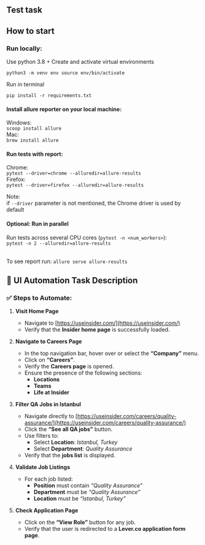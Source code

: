 ## Test task

## How to start
### Run locally:

Use python 3.8 + Create and activate virtual environments

`python3 -m venv env
source env/bin/activate`

Run in terminal

`pip install -r requirements.txt`

#### Install allure reporter on your local machine: </br>
Windows:</br>
`
scoop install allure
`</br>
Mac:</br>
`
brew install allure
`

#### Run tests with report:
Chrome:</br>
`pytest --driver=chrome --alluredir=allure-results`
</br>Firefox:</br>
`pytest --driver=firefox --alluredir=allure-results`

Note: </br>
if `--driver` parameter is not mentioned, the Chrome driver is used by default

#### Optional: Run in parallel
Run tests across several CPU cores (`pytest -n <num_workers>`): </br>
`pytest -n 2 --alluredir=allure-results`



</br>To see report run:
`allure serve allure-results`


## 🧪 UI Automation Task Description
### ✅ Steps to Automate:

1. **Visit Home Page**
   - Navigate to [https://useinsider.com/](https://useinsider.com/)
   - Verify that the **Insider home page** is successfully loaded.

2. **Navigate to Careers Page**
   - In the top navigation bar, hover over or select the **“Company”** menu.
   - Click on **“Careers”**.
   - Verify the **Careers page** is opened.
   - Ensure the presence of the following sections:
     - **Locations**
     - **Teams**
     - **Life at Insider**

3. **Filter QA Jobs in Istanbul**
   - Navigate directly to [https://useinsider.com/careers/quality-assurance/](https://useinsider.com/careers/quality-assurance/)
   - Click the **“See all QA jobs”** button.
   - Use filters to:
     - Select **Location**: *Istanbul, Turkey*
     - Select **Department**: *Quality Assurance*
   - Verify that the **jobs list** is displayed.

4. **Validate Job Listings**
   - For each job listed:
     - **Position** must contain *“Quality Assurance”*
     - **Department** must be *“Quality Assurance”*
     - **Location** must be *“Istanbul, Turkey”*

5. **Check Application Page**
   - Click on the **“View Role”** button for any job.
   - Verify that the user is redirected to a **Lever.co application form page**.
